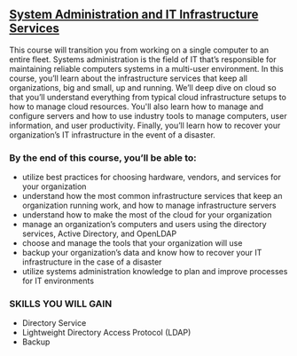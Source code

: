 ## [System Administration and IT Infrastructure Services](https://www.coursera.org/learn/system-administration-it-infrastructure-services?specialization=google-it-support)

This course will transition you from working on a single computer to an entire fleet. Systems administration is the field of IT that’s responsible for maintaining reliable computers systems in a multi-user environment. In this course, you’ll learn about the infrastructure services that keep all organizations, big and small, up and running. We’ll deep dive on cloud so that you’ll understand everything from typical cloud infrastructure setups to how to manage cloud resources. You'll also learn how to manage and configure servers and how to use industry tools to manage computers, user information, and user productivity. Finally, you’ll learn how to recover your organization’s IT infrastructure in the event of a disaster.

### By the end of this course, you’ll be able to:

* utilize best practices for choosing hardware, vendors, and services for your organization
* understand how the most common infrastructure services that keep an organization
running work, and how to manage infrastructure servers
* understand how to make the most of the cloud for your organization
* manage an organization’s computers and users using the directory services, Active
Directory, and OpenLDAP
* choose and manage the tools that your organization will use
* backup your organization’s data and know how to recover your IT infrastructure in the case of
a disaster
* utilize systems administration knowledge to plan and improve processes for IT environments


### SKILLS YOU WILL GAIN
* Directory Service
* Lightweight Directory Access Protocol (LDAP)
* Backup
